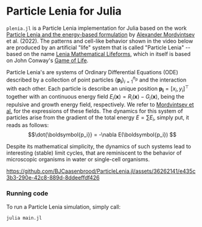 # Particle Lenia for Julia

`plenia.jl` is a Particle Lenia implementation for Julia based on the work [Particle Lenia and the energy-based formulation](https://google-research.github.io/self-organising-systems/particle-lenia/) by [Alexander Mordvintsev](https://znah.net/) et al. (2022). The patterns and cell-like behavior shown in the video below are produced by an artificial "life" system that is called "Particle Lenia" -- based on the name [Lenia Mathematical Lifeforms](https://chakazul.github.io/lenia.html), which in itself is based on John Conway's [Game of Life](https://en.wikipedia.org/wiki/Conway%27s_Game_of_Life). 

Particle Lenia's are systems of Ordinary Differential Equations (ODE) described by a collection of point particles $\{ \boldsymbol{p_i} \}_{i=1}^{n_p}$ and the interaction with each other. Each particle is describe an unique position $\boldsymbol{p_i} = [x_i, y_i]^\top$ together with an continuous energy field $E_i(\boldsymbol{x}) = R_i(\boldsymbol{x}) - G_i(\boldsymbol{x})$, being the repulsive and growth energy field, respectively. We refer to [Mordvintsev et al.](https://google-research.github.io/self-organising-systems/particle-lenia/) for the expressions of these fields. The dynamics for this system of particles arise from the gradient of the total energy $E = \sum E_i$, simply put, it reads as follows:
$$\dot{\boldsymbol{p_i}} = -\nabla E(\boldsymbol{p_i}) $$

Despite its mathematical simplicity, the dynamics of such systems lead to interesting (stable) limit cycles, that are reminiscent to the behavior of microscopic organisms in water or single-cell organisms.

https://github.com/BJCaasenbrood/ParticleLenia.jl/assets/36262141/e435c3b3-290e-42c8-889d-8ddeeffdf426

### Running code
To run a Particle Lenia simulation, simply call:
```bash
julia main.jl
```
